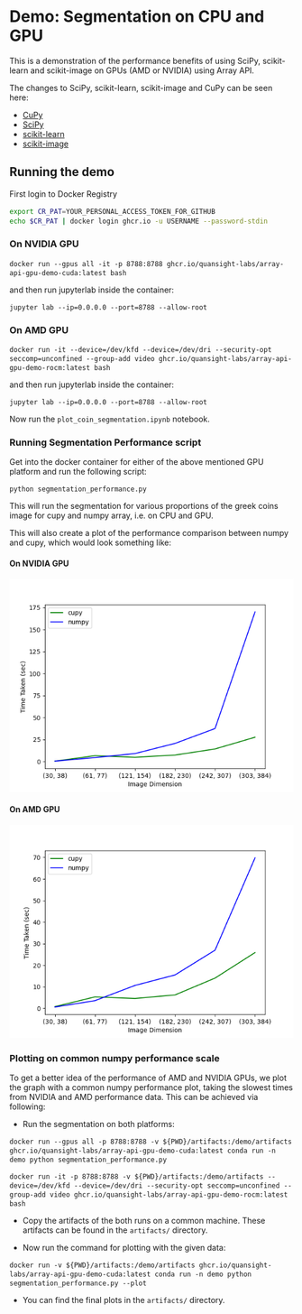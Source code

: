 # Demo: Segmentation on CPU and GPU

This is a demonstration of the performance benefits of using SciPy, scikit-learn
and scikit-image on GPUs (AMD or NVIDIA) using Array API.

The changes to SciPy, scikit-learn, scikit-image and CuPy can be seen here:

- [CuPy](https://github.com/cupy/cupy/compare/master...aktech:array-api-gpu-demo?expand=1)
- [SciPy](https://github.com/scipy/scipy/compare/main...aktech:array-api-gpu-demo?expand=1)
- [scikit-learn](https://github.com/scikit-learn/scikit-learn/compare/main...aktech:array-api-gpu-demo?expand=1)
- [scikit-image](https://github.com/scikit-image/scikit-image/compare/main...aktech:array-api-gpu-demo?expand=1)


## Running the demo

First login to Docker Registry

```bash
export CR_PAT=YOUR_PERSONAL_ACCESS_TOKEN_FOR_GITHUB
echo $CR_PAT | docker login ghcr.io -u USERNAME --password-stdin

```


### On NVIDIA GPU

```
docker run --gpus all -it -p 8788:8788 ghcr.io/quansight-labs/array-api-gpu-demo-cuda:latest bash
```

and then run jupyterlab inside the container:

```
jupyter lab --ip=0.0.0.0 --port=8788 --allow-root
```

### On AMD GPU

```
docker run -it --device=/dev/kfd --device=/dev/dri --security-opt seccomp=unconfined --group-add video ghcr.io/quansight-labs/array-api-gpu-demo-rocm:latest bash
```

and then run jupyterlab inside the container:

```
jupyter lab --ip=0.0.0.0 --port=8788 --allow-root
```


Now run the `plot_coin_segmentation.ipynb` notebook.


### Running Segmentation Performance script

Get into the docker container for either of the above mentioned GPU platform
and run the following script:

```
python segmentation_performance.py
```


This will run the segmentation for various proportions of the greek coins
image for cupy and numpy array, i.e. on CPU and GPU.

This will also create a plot of the performance comparison between numpy and cupy,
which would look something like:

#### On NVIDIA GPU
![cupy vs numpy](numpy_vs_cupy_nvidia.png)

#### On AMD GPU
![cupy vs numpy](numpy_vs_cupy_amd.png)


### Plotting on common numpy performance scale

To get a better idea of the performance of AMD and NVIDIA GPUs, we plot the graph with
a common numpy performance plot, taking the slowest times from NVIDIA and AMD performance
data. This can be achieved via following:

- Run the segmentation on both platforms:

```
docker run --gpus all -p 8788:8788 -v ${PWD}/artifacts:/demo/artifacts ghcr.io/quansight-labs/array-api-gpu-demo-cuda:latest conda run -n demo python segmentation_performance.py
```


```
docker run -it -p 8788:8788 -v ${PWD}/artifacts:/demo/artifacts --device=/dev/kfd --device=/dev/dri --security-opt seccomp=unconfined --group-add video ghcr.io/quansight-labs/array-api-gpu-demo-rocm:latest bash
```


- Copy the artifacts of the both runs on a common machine. These artifacts can be found in the
`artifacts/` directory.

- Now run the command for plotting with the given data:

```
docker run -v ${PWD}/artifacts:/demo/artifacts ghcr.io/quansight-labs/array-api-gpu-demo-cuda:latest conda run -n demo python segmentation_performance.py --plot
```

- You can find the final plots in the `artifacts/` directory.
